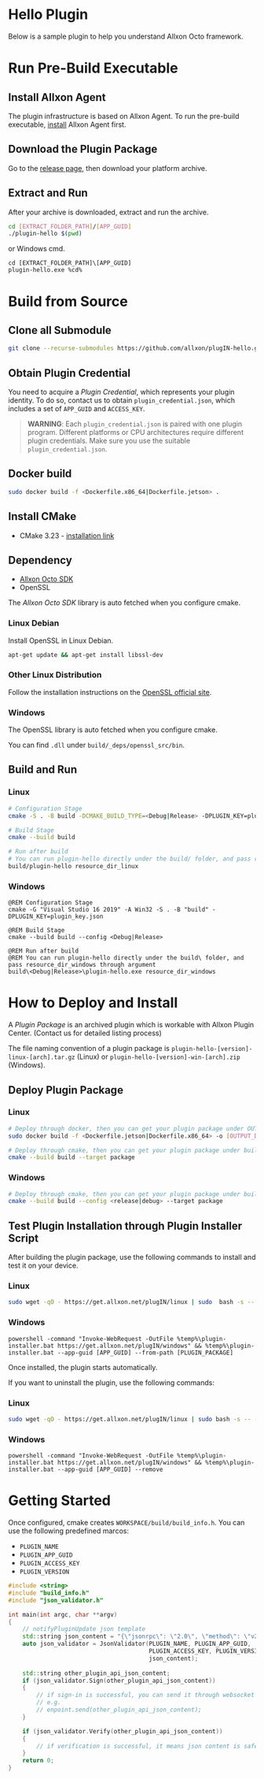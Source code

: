 # Hello Plugin
Below is a sample plugin to help you understand Allxon Octo framework.

# Run Pre-Build Executable

## Install Allxon Agent
The plugin infrastructure is based on Allxon Agent. To run the pre-build executable, [install](https://www.allxon.com/knowledge/install-allxon-agent-via-command-prompt) Allxon Agent first. 

## Download the Plugin Package
Go to the [release page](https://github.com/allxon/plugIN-hello/releases), then download your platform archive.

## Extract and Run
After your archive is downloaded, extract and run the archive.
```bash
cd [EXTRACT_FOLDER_PATH]/[APP_GUID]
./plugin-hello $(pwd)
```
or Windows cmd.
```batch
cd [EXTRACT_FOLDER_PATH]\[APP_GUID]
plugin-hello.exe %cd%
```

# Build from Source
## Clone all Submodule
```bash
git clone --recurse-submodules https://github.com/allxon/plugIN-hello.git
```

## Obtain Plugin Credential
You need to acquire a _Plugin Credential_, which represents your plugin identity. To do so, contact us to obtain `plugin_credential.json`, which includes a set of `APP_GUID` and `ACCESS_KEY`. 
> **WARNING**: Each `plugin_credential.json` is paired with one plugin program. Different platforms or CPU architectures require different plugin credentials. Make sure you use the suitable `plugin_credential.json`. 

## Docker build
```bash
sudo docker build -f <Dockerfile.x86_64|Dockerfile.jetson> .
```

## Install CMake
- CMake 3.23 - [installation link](https://cmake.org/download/)

## Dependency
- [Allxon Octo SDK](https://github.com/allxon/octo-sdk)
- OpenSSL

The _Allxon Octo SDK_ library is auto fetched when you configure cmake.

### Linux Debian
Install OpenSSL in Linux Debian.

```bash
apt-get update && apt-get install libssl-dev
```

### Other Linux Distribution 
Follow the installation instructions on the [OpenSSL official site](https://www.openssl.org).

### Windows
The OpenSSL library is auto fetched when you configure cmake.

You can find `.dll` under `build/_deps/openssl_src/bin`.

## Build and Run

### Linux
```bash
# Configuration Stage
cmake -S . -B build -DCMAKE_BUILD_TYPE=<Debug|Release> -DPLUGIN_KEY=plugin_key.json

# Build Stage
cmake --build build

# Run after build
# You can run plugin-hello directly under the build/ folder, and pass resource_dir_linux through argument
build/plugin-hello resource_dir_linux
```

### Windows
```batch
@REM Configuration Stage
cmake -G "Visual Studio 16 2019" -A Win32 -S . -B "build" -DPLUGIN_KEY=plugin_key.json

@REM Build Stage
cmake --build build --config <Debug|Release>

@REM Run after build
@REM You can run plugin-hello directly under the build\ folder, and pass resource_dir_windows through argument
build\<Debug|Release>\plugin-hello.exe resource_dir_windows
```

# How to Deploy and Install
A _Plugin Package_ is an archived plugin which is workable with Allxon Plugin Center. (Contact us for detailed listing process)

The file naming convention of a plugin package is `plugin-hello-[version]-linux-[arch].tar.gz` (Linux) or `plugin-hello-[version]-win-[arch].zip` (Windows). 

## Deploy Plugin Package 

### Linux
```bash
# Deploy through docker, then you can get your plugin package under OUTPUT_DIRECTORY 
sudo docker build -f <Dockerfile.jetson|Dockerfile.x86_64> -o [OUTPUT_DIRECTORY] .
```
```bash
# Deploy through cmake, then you can get your plugin package under build directory
cmake --build build --target package
```

### Windows
```bash
# Deploy through cmake, then you can get your plugin package under build directory
cmake --build build --config <release|debug> --target package
```

## Test Plugin Installation through Plugin Installer Script
After building the plugin package, use the following commands to install and test it on your device.

### Linux
```bash
sudo wget -qO - https://get.allxon.net/plugIN/linux | sudo  bash -s -- --app-guid [APP_GUID] --from-path [PLUGIN_PACKAGE]
``` 

### Windows
```batch
powershell -command "Invoke-WebRequest -OutFile %temp%\plugin-installer.bat https://get.allxon.net/plugIN/windows" && %temp%\plugin-installer.bat --app-guid [APP_GUID] --from-path [PLUGIN_PACKAGE]
```

Once installed, the plugin starts automatically.

If you want to uninstall the plugin, use the following commands:
 
### Linux 
```bash
sudo wget -qO - https://get.allxon.net/plugIN/linux | sudo bash -s -- --app-guid [APP_GUID] --remove
``` 

### Windows
```batch
powershell -command "Invoke-WebRequest -OutFile %temp%\plugin-installer.bat https://get.allxon.net/plugIN/windows" && %temp%\plugin-installer.bat --app-guid [APP_GUID] --remove
```

# Getting Started
Once configured, cmake creates `WORKSPACE/build/build_info.h`. You can use the following predefined marcos:
- `PLUGIN_NAME` 
- `PLUGIN_APP_GUID`
- `PLUGIN_ACCESS_KEY`
- `PLUGIN_VERSION`

```cpp
#include <string>
#include "build_info.h"
#include "json_validator.h"

int main(int argc, char **argv)
{
    // notifyPluginUpdate json template
    std::string json_content = "{\"jsonrpc\": \"2.0\", \"method\": \"v2/notifyPluginUpdate\"...}"; 
    auto json_validator = JsonValidator(PLUGIN_NAME, PLUGIN_APP_GUID,
                                        PLUGIN_ACCESS_KEY, PLUGIN_VERSION,
                                        json_content); 
    
    std::string other_plugin_api_json_content;
    if (json_validator.Sign(other_plugin_api_json_content))
    {
        // if sign-in is successful, you can send it through websocket
        // e.g. 
        // enpoint.send(other_plugin_api_json_content);
    }

    if (json_validator.Verify(other_plugin_api_json_content))
    {
        // if verification is successful, it means json content is safe, and you can read it
    }
    return 0;
}
```
